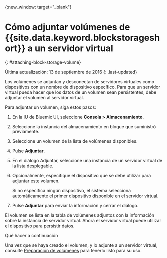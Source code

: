 
{:new_window: target="_blank"}


# Cómo adjuntar volúmenes de {{site.data.keyword.blockstorageshort}} a un servidor virtual
{: #attaching-block-storage-volume}

Última actualización: 13 de septiembre de 2016
{: .last-updated}

Los volúmenes se adjuntan y desconectan de servidores virtuales como dispositivos con un nombre de dispositivo específico. Para que un servidor virtual pueda hacer que los datos de un volumen sean persistentes, debe adjuntar el volumen al servidor virtual.

Para adjuntar un volumen, siga estos pasos:

1.  En la IU de Bluemix UI, seleccione **Consola >
Almacenamiento**.
2.  Seleccione la instancia del almacenamiento en bloque que
suministró previamente.
3.	Seleccione un volumen de la lista de volúmenes disponibles.
4.	Pulse **Adjuntar**.
5.	En el diálogo Adjuntar, seleccione una instancia de un servidor virtual de la lista desplegable.
6.	Opcionalmente, especifique el dispositivo que se debe utilizar para adjuntar este volumen. 
    
    Si no especifica ningún dispositivo, el sistema selecciona
automáticamente el primer dispositivo disponible en el
servidor virtual.

7.	Pulse **Adjuntar** para enviar la información y cerrar el diálogo.

El volumen se lista en la tabla de volúmenes adjuntos con la información sobre la instancia de servidor virtual.
Ahora el servidor virtual puede utilizar el dispositivo para persistir datos. 

Qué hacer a continuación

Una vez que se haya creado el volumen, y lo adjunte a un servidor virtual, consulte [Preparación de volúmenes](../BlockStorage/blockstorage_preparingvolume.html) para tenerlo listo para su uso.
